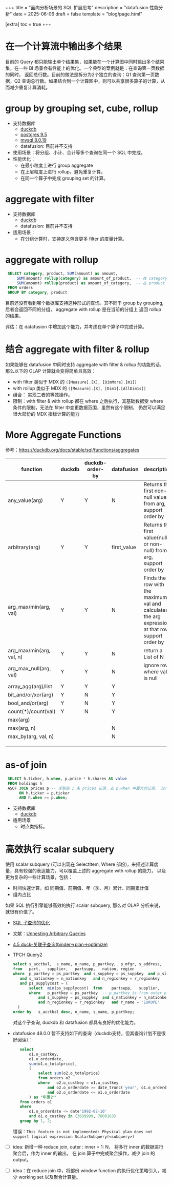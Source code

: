 +++
title = "面向分析场景的 SQL 扩展思考"
description = "datafusion 性能分析"
date = 2025-06-06
draft = false
template = "blog/page.html"

[extra]
toc = true
+++

# 在一个计算流中输出多个结果
目前的 Query 都只能输出单个结果集，如果能在一个计算图中同时输出多个结果集，在一些 BI 场景会有性能上的优化。一个典型的案例就是：在查询第一页数据的同时，
返回总行数。目前的做法是拆分为2个独立的查询：Q1 查询第一页数据，Q2 查询总行数。如果结合到一个计算图中，则可以共享很多算子的计算，从而减少重复计算消耗。

# group by grouping set, cube, rollup
   - 支持数据库
     - [duckdb](https://duckdb.org/docs/stable/sql/query_syntax/grouping_sets)
     - [postgres 9.5](https://www.postgresql.org/docs/current/queries-table-expressions.html#QUERIES-GROUPING-SETS)
     - [mysql 8.0.19](https://dev.mysql.com/blog-archive/improvements-to-rollup-in-mysql/)
     - datafusion: 目前并不支持
   - 使用场景：将分组、小计、合计等多个查询在同一个 SQL 中完成。
   - 性能优化：
     - 在最小粒度上进行 group aggregate
     - 在上层粒度上进行 rollup，避免重复计算。
     - 在同一个算子中完成 grouping set 的计算。
# aggregate with filter
   - 支持数据库
     - [duckdb](https://duckdb.org/docs/stable/sql/functions/aggregates)
     - datafusion: 目前并不支持
   - 适用场景：
     - 在分组计算时，支持定义包含更多 filter 的度量计算。
# aggregate with rollup
   ```sql
    SELECT category, product, SUM(amount) as amount, 
        SUM(amount) rollup(category) as amount_of_product,  -- 在 category 上 rollup
        SUM(amount) rollup(product) as amount_of_category,  -- 在 product 上 rollup
    FROM orders
    GROUP BY category, product
   ```
   目前还没有看到哪个数据库支持这种形式的查询。其不同于 group by grouping, 后者会返回不同的分组， aggregate with rollup 是在当前的分组上
   返回 rollup 的结果。
   
   评估：在 datafusion 中增加这个能力，并考虑在单个算子中完成计算。 
# 结合 aggregate with filter & rollup

   如果能够在 datafusion 中同时支持 aggregate with filter & rollup 的功能的话，那么以下的 OLAP 计算就会变得简单且高效：
   - with filter 类似于 MDX 的 `([Measure].[X], [DimMore].[m1])`
   - with rollup 类似于 MDX 的 `([Measure].[X], [Dim1].[AllDim1s])`
   - 组合： 实现二者的等效操作。
   - 限制：with filter & with rollup 都在 where 之后执行，其基础数据受 where 条件的限制，无法在 filter 中变更数据范围，虽然有这个限制，
     仍然可以满足很大部份的 MDX 指标计算的能力 
# More Aggregate Functions
    
   参考：https://duckdb.org/docs/stable/sql/functions/aggregates

   | function                 | duckdb | duckdb-order-by | datafusion  | description                                                                                        |
   |--------------------------|--------|-----------------|-------------|----------------------------------------------------------------------------------------------------|
   | any_value(arg)           | Y      | Y               | N           | Returns the first non-null value from arg, support order by                                        |
   | arbitrary(arg)           | Y      | Y               | first_value | Returns the first value(null or non-null) from arg, support order by                               |
   | arg_max/min(arg, val)    | Y      | Y               | N           | Finds the row with the maximum val and calculates the arg expression at that row. support order by |
   | arg_max/min(arg, val, n) | Y      | Y               | N           | return a List of N                                                                                 |
   | arg_max_null(arg, val)   | Y      | Y               | N           | ignore rows where val is null                                                                      |
   | array_agg(arg)/list      | Y      | Y               | Y           |                                                                                                    |
   | bit_and/or/xor(arg)      | Y      | N               | Y           |                                                                                                    |
   | bool_and/or(arg)         | Y      | N               | Y           |                                                                                                    |
   | count(*)/count(val)      | Y      | N               | Y           |                                                                                                    |
   | max(arg)                 |        |                 |             |                                                                                                    |
   | max(arg, n)              |        |                 | N           |                                                                                                    |
   | max_by(arg, val, n)      |        |                 | N           |                                                                                                    |
   |                          |        |                 |             |                                                                                                    |
   |                          |        |                 |             |                                                                                                    |
   |                          |        |                 |             |                                                                                                    |

# as-of join
   ```sql 
    SELECT h.ticker, h.when, p.price * h.shares AS value
    FROM holdings h
    ASOF JOIN prices p -- 关联到 1 条 prices 记录，去 p.when 中最大的记录， inner join 丢弃找不到的 join, or left join 采用 outer join
         ON h.ticker = p.ticker
         AND h.when >= p.when;
   ```
   - 支持数据库
     - [duckdb](https://duckdb.org/docs/stable/guides/sql_features/asof_join#inner-asof-joins)
   - 适用场景
     - 时点类指标。

# 高效执行 scalar subquery
   使用 scalar subquery (可以出现在 SelectItem, Where 部份)，来描述计算度量，具有较强的表达能力，可以覆盖上述的 aggregate with rollup 的能力，
   以及更为复杂的一些计算场景，包括：
   - 时间快速计算，如 同期值、前期值、年（季、月）累计、同期累计值
   - 组内占比
   
   如果 SQL 执行引擎能够高效的执行 scalar subquery, 那么对 OLAP 分析来说，就很有价值了。
   - [SQL 子查询的优化](https://ericfu.me/subquery-optimization/)
   - 文献：[Unnesting Arbitrary Queries](https://ericfu.me/subquery-optimization/)
   - [4.5 duck-关联子查询(binder->plan->optimize)](https://zhuanlan.zhihu.com/p/21395872495)
   
   - TPCH Query2
     ```sql
     select	s_acctbal,	s_name,	n_name,	p_partkey,	p_mfgr,	s_address,	s_phone,	s_comment	
     from	part,	supplier,	partsupp,	nation,	region	
     where	p_partkey = ps_partkey	and s_suppkey = ps_suppkey	and p_size = 15	and p_type like '%BRASS'	
        and s_nationkey = n_nationkey	and n_regionkey = r_regionkey	and r_name = 'EUROPE'	
        and ps_supplycost = (	
            select	min(ps_supplycost)	from	partsupp,	supplier,	nation,	region	
            where	p_partkey = ps_partkey	-- p_partkey is from outer part
                and s_suppkey = ps_suppkey	and s_nationkey = n_nationkey	
                and n_regionkey = r_regionkey	and r_name = 'EUROPE'	
       )	
     order by	s_acctbal desc,	n_name,	s_name,	p_partkey;
     ```
     对这个子查询, duckdb 和 datafusion 都具有良好的优化能力。
   - datafusion 48.0.0 暂不支持如下的查询（duckdb支持，但其查询计划不是很好阅读）：
     ```sql
        select 
            o1.o_custkey,
            o1.o_orderdate, 
            sum(o1.o_totalprice),
            (
                select sum(o2.o_totalprice)
                from orders o2
                where 	o2.o_custkey = o1.o_custkey 
                    and o2.o_orderdate >= date_trunc('year', o1.o_orderdate) 
                    and o2.o_orderdate <= o1.o_orderdate
            ) as "年累计"
        from orders o1 
        where 
            o1.o_orderdate <= date'1992-02-10' 
            and o1.o_custkey in (3689999, 7800163)
        group by 1, 2;
     ```     
     错误：`This feature is not implemented: Physical plan does not support logical expression ScalarSubquery(<subquery>)`
   - [ ] idea: 新增一种 reduce join, outer : inner = 1: N， 将多行 inner 的数据进行聚合后，作为 inner 的输出。
     在 join 算子中完成聚合操作，减少 join 的 output。
   - [ ] idea：在 reduce join 中，将部份 window function 的执行优化策略引入，减少 working set 以及聚合计算量。


